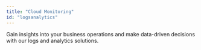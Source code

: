 ```yaml
---
title: "Cloud Monitoring"
id: "logsanalytics"
---
```


Gain insights into your business operations and make data-driven decisions with our logs and analytics solutions.
